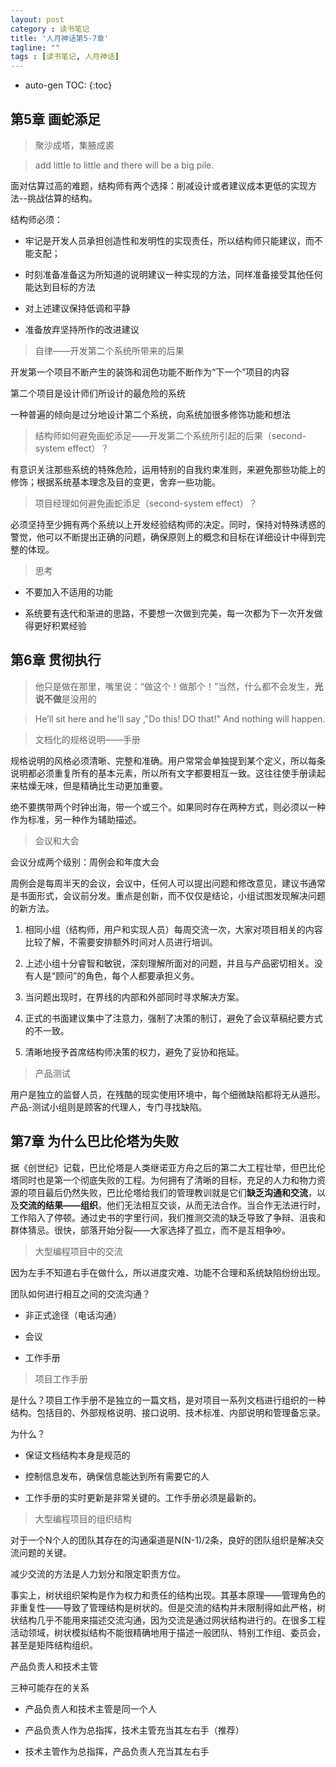 ```yaml
---
layout: post
category : 读书笔记
title: '人月神话第5-7章'
tagline: ""
tags : [读书笔记, 人月神话]
---
```


* auto-gen TOC:
{:toc}

## 第5章 画蛇添足 

> 聚沙成塔，集腋成裘

> add little to little and there will be a big pile.

面对估算过高的难题，结构师有两个选择：削减设计或者建议成本更低的实现方法--挑战估算的结构。

结构师必须：

- 牢记是开发人员承担创造性和发明性的实现责任，所以结构师只能建议，而不能支配；

- 时刻准备准备这为所知道的说明建议一种实现的方法，同样准备接受其他任何能达到目标的方法

- 对上述建议保持低调和平静

- 准备放弃坚持所作的改进建议

<!--break-->

> 自律——开发第二个系统所带来的后果

开发第一个项目不断产生的装饰和润色功能不断作为“下一个”项目的内容


第二个项目是设计师们所设计的最危险的系统



一种普遍的倾向是过分地设计第二个系统，向系统加很多修饰功能和想法

> 结构师如何避免画蛇添足——开发第二个系统所引起的后果（second-system effect）？

有意识关注那些系统的特殊危险，运用特别的自我约束准则，来避免那些功能上的修饰；根据系统基本理念及目的变更，舍弃一些功能。

> 项目经理如何避免画蛇添足（second-system effect）？

必须坚持至少拥有两个系统以上开发经验结构师的决定。同时，保持对特殊诱惑的警觉，他可以不断提出正确的问题，确保原则上的概念和目标在详细设计中得到完整的体现。

> 思考

- 不要加入不适用的功能

- 系统要有迭代和渐进的思路，不要想一次做到完美，每一次都为下一次开发做得更好积累经验

## 第6章 贯彻执行

> 他只是做在那里，嘴里说：“做这个！做那个！”当然，什么都不会发生，**光说不做**是没用的


> He’ll sit here and he'll say ,"Do this! DO that!" And nothing will happen.


> 文档化的规格说明——手册

规格说明的风格必须清晰、完整和准确。用户常常会单独提到某个定义，所以每条说明都必须重复所有的基本元素，所以所有文字都要相互一致。这往往使手册读起来枯燥无味，但是精确比生动更加重要。


绝不要携带两个时钟出海，带一个或三个。如果同时存在两种方式，则必须以一种作为标准，另一种作为辅助描述。

> 会议和大会

会议分成两个级别：周例会和年度大会


周例会是每周半天的会议，会议中，任何人可以提出问题和修改意见，建议书通常是书面形式，会议前分发。重点是创新，而不仅仅是结论，小组试图发现解决问题的新方法。

1. 相同小组（结构师，用户和实现人员）每周交流一次，大家对项目相关的内容比较了解，不需要安排额外时间对人员进行培训。

2. 上述小组十分睿智和敏锐，深刻理解所面对的问题，并且与产品密切相关。没有人是“顾问”的角色，每个人都要承担义务。

3. 当问题出现时，在界线的内部和外部同时寻求解决方案。

4. 正式的书面建议集中了注意力，强制了决策的制订，避免了会议草稿纪要方式的不一致。

5. 清晰地授予首席结构师决策的权力，避免了妥协和拖延。

> 产品测试

用户是独立的监督人员，在残酷的现实使用环境中，每个细微缺陷都将无从遁形。产品-测试小组则是顾客的代理人，专门寻找缺陷。

## 第7章 为什么巴比伦塔为失败

据《创世纪》记载，巴比伦塔是人类继诺亚方舟之后的第二大工程壮举，但巴比伦塔同时也是第一个彻底失败的工程。为何拥有了清晰的目标，充足的人力和物力资源的项目最后仍然失败，巴比伦塔给我们的管理教训就是它们**缺乏沟通和交流**，以及**交流的结果——组织**。他们无法相互交谈，从而无法合作。当合作无法进行时，工作陷入了停顿。通过史书的字里行间，我们推测交流的缺乏导致了争辩、沮丧和群体猜忌。很快，部落开始分裂——大家选择了孤立，而不是互相争吵。

> 大型编程项目中的交流

因为左手不知道右手在做什么，所以进度灾难、功能不合理和系统缺陷纷纷出现。


团队如何进行相互之间的交流沟通？

- 非正式途径（电话沟通）

- 会议

- 工作手册

> 项目工作手册


是什么？项目工作手册不是独立的一篇文档，是对项目一系列文档进行组织的一种结构。包括目的、外部规格说明、接口说明、技术标准、内部说明和管理备忘录。


为什么？

- 保证文档结构本身是规范的

- 控制信息发布，确保信息能达到所有需要它的人

- 工作手册的实时更新是非常关键的。工作手册必须是最新的。



> 大型编程项目的组织结构

对于一个N个人的团队其存在的沟通渠道是N(N-1)/2条，良好的团队组织是解决交流问题的关键。


减少交流的方法是人力划分和限定职责方位。


事实上，树状组织架构是作为权力和责任的结构出现。其基本原理——管理角色的非重复性——导致了管理结构是树状的。但是交流的结构并未限制得如此严格，树状结构几乎不能用来描述交流沟通，因为交流是通过网状结构进行的。在很多工程活动领域，树状模拟结构不能很精确地用于描述一般团队、特别工作组、委员会，甚至是矩阵结构组织。


产品负责人和技术主管

三种可能存在的关系

- 产品负责人和技术主管是同一个人

- 产品负责人作为总指挥，技术主管充当其左右手（推荐）

- 技术主管作为总指挥，产品负责人充当其左右手















